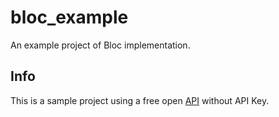# bloc_example

An example project of Bloc implementation.

## Info

This is a sample project using a free open [API](https://official-joke-api.appspot.com/random_joke) without API Key.